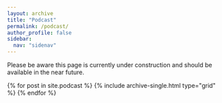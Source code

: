 ```yaml
---
layout: archive
title: "Podcast"
permalink: /podcast/
author_profile: false
sidebar:
  nav: "sidenav"
---
```


<div class="grid__wrapper">
<p>Please be aware this page is currently under construction and should be available in the near future.</p>  
  {% for post in site.podcast %}
    {% include archive-single.html type="grid" %}
  {% endfor %} 
</div>
